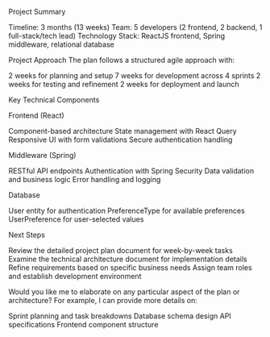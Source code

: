 Project Summary

Timeline: 3 months (13 weeks)
Team: 5 developers (2 frontend, 2 backend, 1 full-stack/tech lead)
Technology Stack: ReactJS frontend, Spring middleware, relational database

Project Approach
The plan follows a structured agile approach with:

2 weeks for planning and setup
7 weeks for development across 4 sprints
2 weeks for testing and refinement
2 weeks for deployment and launch

Key Technical Components

Frontend (React)

Component-based architecture
State management with React Query
Responsive UI with form validations
Secure authentication handling


Middleware (Spring)

RESTful API endpoints
Authentication with Spring Security
Data validation and business logic
Error handling and logging


Database

User entity for authentication
PreferenceType for available preferences
UserPreference for user-selected values



Next Steps

Review the detailed project plan document for week-by-week tasks
Examine the technical architecture document for implementation details
Refine requirements based on specific business needs
Assign team roles and establish development environment

Would you like me to elaborate on any particular aspect of the plan or architecture? For example, I can provide more details on:

Sprint planning and task breakdowns
Database schema design
API specifications
Frontend component structure
